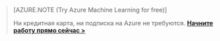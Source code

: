 >[AZURE.NOTE (Try Azure Machine Learning for free)]
>
>Ни кредитная карта, ни подписка на Azure не требуются. <a href="https://studio.azureml.net/Home" target="_blank">**Начните работу прямо сейчас >**</a>

<!---HONumber=July15_HO3-->